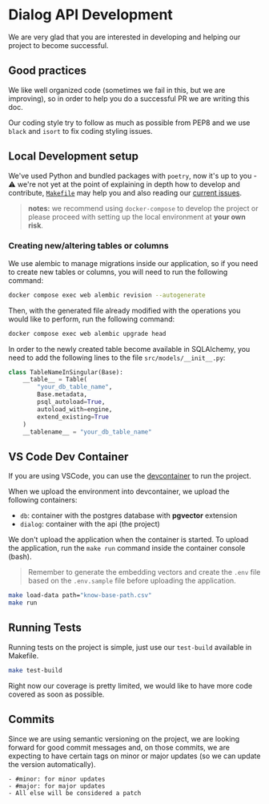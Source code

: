 # Dialog API Development

We are very glad that you are interested in developing and helping our project to become successful.

## Good practices

We like well organized code (sometimes we fail in this, but we are improving), so in order to help you do a successful PR we are writing this doc.

Our coding style try to follow as much as possible from PEP8 and we use `black` and `isort` to fix coding styling issues.

## Local Development setup

We've used Python and bundled packages with `poetry`, now it's up to you - ⚠️ we're not yet at the point of explaining in depth how to develop and contribute, [`Makefile`](Makefile) may help you and also reading our [current issues](https://github.com/talkdai/dialog/issues).

> **notes:** we recommend using `docker-compose` to develop the project or please proceed with setting up the local environment at **your own risk**.

### Creating new/altering tables or columns

We use alembic to manage migrations inside our application, so if you need to create new tables or columns, you will need to run the following command:

```bash
docker compose exec web alembic revision --autogenerate
```

Then, with the generated file already modified with the operations you would like to perform, run the following command:

```bash
docker compose exec web alembic upgrade head
```

In order to the newly created table become available in SQLAlchemy, you need to add the following lines to the file `src/models/__init__.py`:

```python
class TableNameInSingular(Base):
    __table__ = Table(
        "your_db_table_name",
        Base.metadata,
        psql_autoload=True,
        autoload_with=engine,
        extend_existing=True
    )
    __tablename__ = "your_db_table_name"
```

## VS Code Dev Container

If you are using VSCode, you can use the [devcontainer](.devcontainer) to run the project.

When we upload the environment into devcontainer, we upload the following containers:

- `db`: container with the postgres database with **pgvector** extension
- `dialog`: container with the api (the project)

We don't upload the application when the container is started. To upload the application, run the `make run` command inside the container console (bash).

> Remember to generate the embedding vectors and create the `.env` file based on the `.env.sample` file before uploading the application.

```sh
make load-data path="know-base-path.csv"
make run
```

## Running Tests

Running tests on the project is simple, just use our `test-build` available in Makefile.

```bash
make test-build
```

Right now our coverage is pretty limited, we would like to have more code covered as soon as possible.


## Commits

Since we are using semantic versioning on the project, we are looking forward for good commit messages and,
on those commits, we are expecting to have certain tags on minor or major updates (so we can update the version automatically).

    - #minor: for minor updates
    - #major: for major updates
    - All else will be considered a patch